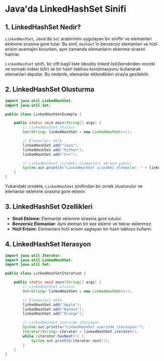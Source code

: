 # Java'da LinkedHashSet Sinifi

## 1. LinkedHashSet Nedir?

`LinkedHashSet`, Java'da `Set` arabirimini uygulayan bir siniftir ve elemanlari eklenme sirasina gore tutar. Bu sinif, `HashSet`'in benzersiz elemanlari ve hizli erisim avantajini korurken, ayni zamanda elemanlarin eklenme sirasini hatirlar.

`LinkedHashSet` sinifi, bir cift bagli liste (doubly linked list)(kendinden onceki ve sonraki indexi bilir) ve bir hash tablosu kombinasyonu kullanarak elemanlari depolar. Bu nedenle, elemanlar eklendikleri sirayla gezilebilir.

## 2. LinkedHashSet Olusturma

```java
import java.util.LinkedHashSet;
import java.util.Set;

public class LinkedHashSetExample {

    public static void main(String[] args) {
        // LinkedHashSet olustur
        Set<String> linkedHashSet = new LinkedHashSet<>();

        // Elemanlari ekle
        linkedHashSet.add("Java");
        linkedHashSet.add("Python");
        linkedHashSet.add("C++");

        // LinkedHashSet icindeki elemanlari ekrana yazdir
        System.out.println("LinkedHashSet icindeki elemanlar: " + linkedHashSet);
    }
}
```

Yukaridaki ornekte, `LinkedHashSet` sinifindan bir ornek olusturulur ve elemanlar eklenme sirasina gore eklenir.

## 3. LinkedHashSet Ozellikleri

- **Sirali Ekleme:** Elemanlar eklenme sirasina gore tutulur.
- **Benzersiz Elemanlar:** Ayni eleman bir kez eklenir ve tekrar eklenmez.
- **Hizli Erisim:** Elemanlara hizli erisim saglayan bir hash tablosu kullanir.

## 4. LinkedHashSet Iterasyon

```java
import java.util.Iterator;
import java.util.LinkedHashSet;
import java.util.Set;

public class LinkedHashSetIteration {

    public static void main(String[] args) {
        // LinkedHashSet olustur
        Set<String> linkedHashSet = new LinkedHashSet<>();

        // Elemanlari ekle
        linkedHashSet.add("Apple");
        linkedHashSet.add("Banana");
        linkedHashSet.add("Orange");

        // LinkedHashSet uzerinde iterasyon
        System.out.println("LinkedHashSet uzerinde iterasyon:");
        Iterator<String> iterator = linkedHashSet.iterator();
        while (iterator.hasNext()) {
            System.out.println(iterator.next());
        }
    }
}
```
